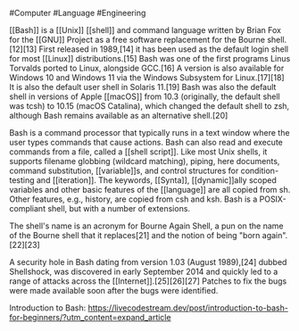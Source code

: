 #Computer #Language #Engineering 

[[Bash]] is a [[Unix]] [[shell]] and command language written by Brian Fox for the [[GNU]] Project as a free software replacement for the Bourne shell.[12][13] First released in 1989,[14] it has been used as the default login shell for most [[Linux]] distributions.[15] Bash was one of the first programs Linus Torvalds ported to Linux, alongside GCC.[16] A version is also available for Windows 10 and Windows 11 via the Windows Subsystem for Linux.[17][18] It is also the default user shell in Solaris 11.[19] Bash was also the default shell in versions of Apple [[macOS]] from 10.3 (originally, the default shell was tcsh) to 10.15 (macOS Catalina), which changed the default shell to zsh, although Bash remains available as an alternative shell.[20]

Bash is a command processor that typically runs in a text window where the user types commands that cause actions. Bash can also read and execute commands from a file, called a [[shell script]]. Like most Unix shells, it supports filename globbing (wildcard matching), piping, here documents, command substitution, [[variable]]s, and control structures for condition-testing and [[iteration]]. The keywords, [[Synta]], [[dynamic]]ally scoped variables and other basic features of the [[language]] are all copied from sh. Other features, e.g., history, are copied from csh and ksh. Bash is a POSIX-compliant shell, but with a number of extensions.

The shell's name is an acronym for Bourne Again Shell, a pun on the name of the Bourne shell that it replaces[21] and the notion of being "born again".[22][23]

A security hole in Bash dating from version 1.03 (August 1989),[24] dubbed Shellshock, was discovered in early September 2014 and quickly led to a range of attacks across the [[Internet]].[25][26][27] Patches to fix the bugs were made available soon after the bugs were identified.

Introduction to Bash: https://livecodestream.dev/post/introduction-to-bash-for-beginners/?utm_content=expand_article